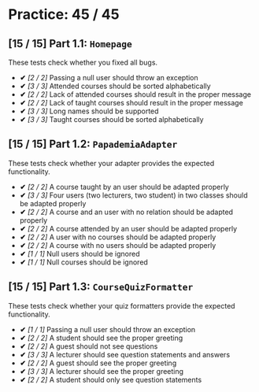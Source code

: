# Practice: 45 / 45

## [15 / 15] Part 1.1: `Homepage`
These tests check whether you fixed all bugs.

- **✔** *[2 / 2]* Passing a null user should throw an exception
- **✔** *[3 / 3]* Attended courses should be sorted alphabetically
- **✔** *[2 / 2]* Lack of attended courses should result in the proper message
- **✔** *[2 / 2]* Lack of taught courses should result in the proper message
- **✔** *[3 / 3]* Long names should be supported
- **✔** *[3 / 3]* Taught courses should be sorted alphabetically

## [15 / 15] Part 1.2: `PapademiaAdapter`
These tests check whether your adapter provides the expected functionality.

- **✔** *[2 / 2]* A course taught by an user should be adapted properly
- **✔** *[3 / 3]* Four users (two lecturers, two student) in two classes should be adapted properly
- **✔** *[2 / 2]* A course and an user with no relation should be adapted properly
- **✔** *[2 / 2]* A course attended by an user should be adapted properly
- **✔** *[2 / 2]* A user with no courses should be adapted properly
- **✔** *[2 / 2]* A course with no users should be adapted properly
- **✔** *[1 / 1]* Null users should be ignored
- **✔** *[1 / 1]* Null courses should be ignored

## [15 / 15] Part 1.3: `CourseQuizFormatter`
These tests check whether your quiz formatters provide the expected functionality.

- **✔** *[1 / 1]* Passing a null user should throw an exception
- **✔** *[2 / 2]* A student should see the proper greeting
- **✔** *[2 / 2]* A guest should not see questions
- **✔** *[3 / 3]* A lecturer should see question statements and answers
- **✔** *[2 / 2]* A guest should see the proper greeting
- **✔** *[3 / 3]* A lecturer should see the proper greeting
- **✔** *[2 / 2]* A student should only see question statements


